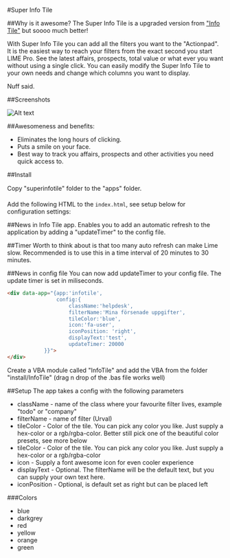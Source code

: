 #Super Info Tile

##Why is it awesome?
The Super Info Tile is a upgraded version from ["Info Tile"](http://limebootstrap.lundalogik.com/web/appstore/index.html#infotile) but soooo much better! 

With Super Info Tile you can add all the filters you want to the "Actionpad". It is the easiest way to reach your filters from the exact second you start LIME Pro.
See the latest affairs, prospects, total value or what ever you want without using a single click. 
You can easily modify the Super Info Tile to your own needs and change which columns you want to display. 

Nuff said.

##Screenshots

![Alt text](url "bildtext om man vill")

##Awesomeness and benefits:

*	Eliminates the long hours of clicking.
*	Puts a smile on your face.
*	Best way to track you affairs, prospects and other activities you need quick access to.

##Install

Copy "superinfotile" folder to the "apps" folder. 
 
Add the following HTML to the `index.html`, see setup below for configuration settings:


##News in Info Tile app. 
Enables you to add an automatic refresh to the application by adding a "updateTimer" to the config file.

##Timer
Worth to think about is that too many auto refresh can make Lime slow. Recommended is 
to use this in a time interval of 20 minutes to 30 minutes. 

##News in config file
You can now add updateTimer to your config file. The update timer is set in miliseconds.



```html
<div data-app="{app:'infotile', 
				config:{
					className:'helpdesk', 
					filterName:'Mina försenade uppgifter',
					tileColor:'blue', 
					icon:'fa-user',
					iconPosition: 'right', 
					displayText:'test',
					updateTimer: 20000
			}}">
</div>
```

Create a VBA module called "InfoTile" and add the VBA from the folder "install/InfoTile" (drag n drop of the .bas file works well)

##Setup
The app takes a config with the following parameters
*	className - name of the class where your favourite filter lives, example "todo" or "company"
*	filterName - name of filter (Urval)
*	tileColor - Color of the tile. You can pick any color you like. Just supply a hex-color or a rgb/rgba-color. Better still pick one of the beautiful color presets, see more below
*	tileColor - Color of the tile. You can pick any color you like. Just supply a hex-color or a rgb/rgba-color
*	icon - Supply a font awesome icon for even cooler experience
*	displayText - Optional. The filterName will be the default text, but you can supply your own text here.
*	iconPosition - Optional, is default set as right but can be placed left


###Colors
*	blue
*	darkgrey
*	red
*	yellow
*	orange
*	green  

